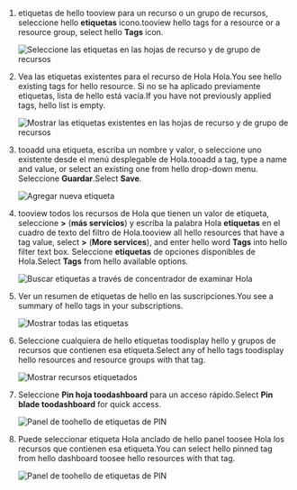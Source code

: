 1. <span data-ttu-id="4fb1e-101">etiquetas de hello tooview para un recurso o un grupo de recursos, seleccione hello **etiquetas** icono.</span><span class="sxs-lookup"><span data-stu-id="4fb1e-101">tooview hello tags for a resource or a resource group, select hello **Tags** icon.</span></span> 
   
     ![Seleccione las etiquetas en las hojas de recurso y de grupo de recursos](./media/resource-manager-tag-resources/select-tag-icon.png)
2. <span data-ttu-id="4fb1e-103">Vea las etiquetas existentes para el recurso de Hola Hola.</span><span class="sxs-lookup"><span data-stu-id="4fb1e-103">You see hello existing tags for hello resource.</span></span> <span data-ttu-id="4fb1e-104">Si no se ha aplicado previamente etiquetas, lista de hello está vacía.</span><span class="sxs-lookup"><span data-stu-id="4fb1e-104">If you have not previously applied tags, hello list is empty.</span></span> 

     ![Mostrar las etiquetas existentes en las hojas de recurso y de grupo de recursos](./media/resource-manager-tag-resources/existing-tags.png)
3. <span data-ttu-id="4fb1e-106">tooadd una etiqueta, escriba un nombre y valor, o seleccione uno existente desde el menú desplegable de Hola.</span><span class="sxs-lookup"><span data-stu-id="4fb1e-106">tooadd a tag, type a name and value, or select an existing one from hello drop-down menu.</span></span> <span data-ttu-id="4fb1e-107">Seleccione **Guardar**.</span><span class="sxs-lookup"><span data-stu-id="4fb1e-107">Select **Save**.</span></span>

     ![Agregar nueva etiqueta](./media/resource-manager-tag-resources/tag-resources.png)
3. <span data-ttu-id="4fb1e-109">tooview todos los recursos de Hola que tienen un valor de etiqueta, seleccione  **>**  (**más servicios**) y escriba la palabra Hola **etiquetas** en el cuadro de texto del filtro de Hola.</span><span class="sxs-lookup"><span data-stu-id="4fb1e-109">tooview all hello resources that have a tag value, select **>** (**More services**), and enter hello word **Tags** into hello filter text box.</span></span> <span data-ttu-id="4fb1e-110">Seleccione **etiquetas** de opciones disponibles de Hola.</span><span class="sxs-lookup"><span data-stu-id="4fb1e-110">Select **Tags** from hello available options.</span></span>
   
     ![Buscar etiquetas a través de concentrador de examinar Hola](./media/resource-manager-tag-resources/browse-tags.png)
4. <span data-ttu-id="4fb1e-112">Ver un resumen de etiquetas de hello en las suscripciones.</span><span class="sxs-lookup"><span data-stu-id="4fb1e-112">You see a summary of hello tags in your subscriptions.</span></span>
   
     ![Mostrar todas las etiquetas](./media/resource-manager-tag-resources/tag-taxonomy.png)
5. <span data-ttu-id="4fb1e-114">Seleccione cualquiera de hello etiquetas toodisplay hello y grupos de recursos que contienen esa etiqueta.</span><span class="sxs-lookup"><span data-stu-id="4fb1e-114">Select any of hello tags toodisplay hello resources and resource groups with that tag.</span></span>
   
     ![Mostrar recursos etiquetados](./media/resource-manager-tag-resources/show-tagged-resources.png)
6. <span data-ttu-id="4fb1e-116">Seleccione **Pin hoja toodashboard** para un acceso rápido.</span><span class="sxs-lookup"><span data-stu-id="4fb1e-116">Select **Pin blade toodashboard** for quick access.</span></span>
   
     ![Panel de toohello de etiquetas de PIN](./media/resource-manager-tag-resources/pin-tag.png)
7. <span data-ttu-id="4fb1e-118">Puede seleccionar etiqueta Hola anclado de hello panel toosee Hola los recursos que contienen esa etiqueta.</span><span class="sxs-lookup"><span data-stu-id="4fb1e-118">You can select hello pinned tag from hello dashboard toosee hello resources with that tag.</span></span>

     ![Panel de toohello de etiquetas de PIN](./media/resource-manager-tag-resources/show-pinned-tag.png)

